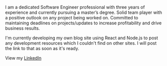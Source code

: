 I am a dedicated Software Engineer professional with three years of experience and currently pursuing a master’s degree. Solid team player with a positive outlook on any project being worked on. Committed to maintaining deadlines on projects/updates to increase profitability and drive business results.

I'm currently developing my own blog site using React and Node.js to post any development resources which I couldn't find on other sites. I will post the link to that as soon as it's ready.

View my [LinkedIn](https://www.linkedin.com/in/sandeep-kumar-basandrai-5021bb173)
